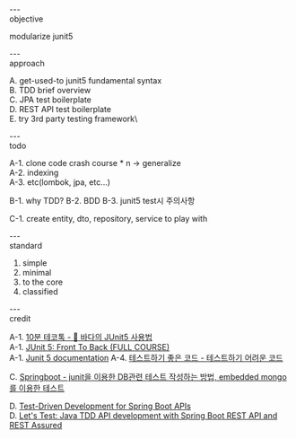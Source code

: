 
---\
objective

modularize junit5


---\
approach

A. get-used-to junit5 fundamental syntax\
B. TDD brief overview\
C. JPA test boilerplate\
D. REST API test boilerplate\
E. try 3rd party testing framework\



---\
todo

A-1. clone code crash course * n -> generalize\
A-2. indexing\
A-3. etc(lombok, jpa, etc...)


B-1. why TDD?
B-2. BDD
B-3. junit5 test시 주의사항

C-1. create entity, dto, repository, service to play with


---\
standard

1. simple
2. minimal
3. to the core
4. classified


---\
credit

A-1. [10분 테코톡 - 🌊 바다의 JUnit5 사용법](https://www.youtube.com/watch?v=EwI3E9Natcw&ab_channel=%EC%9A%B0%EC%95%84%ED%95%9CTech) \
A-1. [JUnit 5: Front To Back (FULL COURSE)](https://www.youtube.com/watch?v=-RW_hyAtujo&ab_channel=Mannodermaus) \
A-1. [Junit 5 documentation](https://junit.org/junit5/docs/current/user-guide/) 
A-4. [테스트하기 좋은 코드 - 테스트하기 어려운 코드](https://jojoldu.tistory.com/674)

C. [Springboot - junit을 이용한 DB관련 테스트 작성하는 방법, embedded mongo를 이용한 테스트](https://coding-start.tistory.com/323?category=738631)  

D. [Test-Driven Development for Spring Boot APIs](https://stackabuse.com/test-driven-development-for-spring-boot-apis/) \
D. [Let's Test: Java TDD API development with Spring Boot REST API and REST Assured](https://www.youtube.com/watch?v=_ITXlWsH2oc&ab_channel=DevXplaining)
